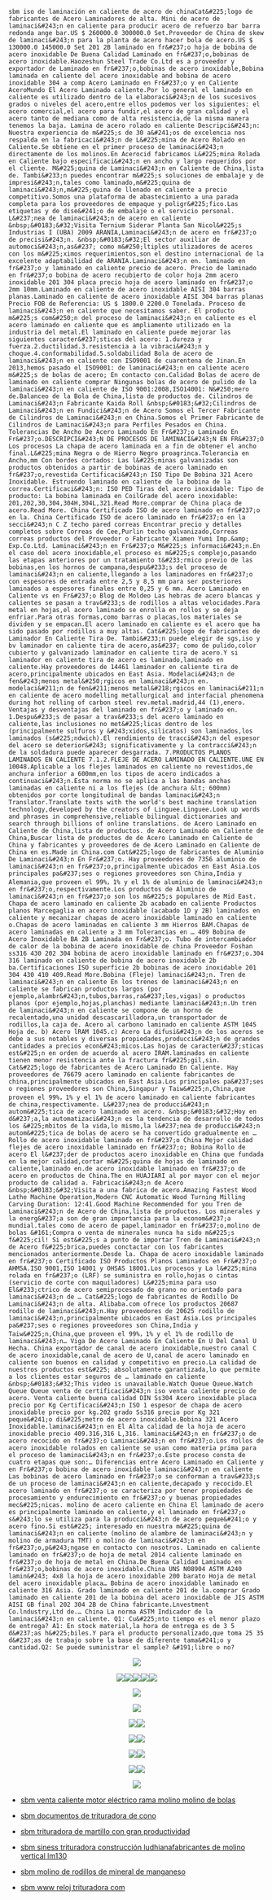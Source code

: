 
```
sbm iso de laminación en caliente de acero de chinaCat&#225;logo de fabricantes de Acero Laminadores de alta. Mini de acero de laminaci&#243;n en caliente para producir acero de refuerzo bar barra redonda ange bar.US $ 260000.0 300000.0 Set.Proveedor de China de skew de laminaci&#243;n para la planta de acero hacer bola de acero.US $ 130000.0 145000.0 Set 201 2B laminado en fr&#237;o hoja de bobina de acero inoxidable De Buena Calidad Laminado en fr&#237;o,bobinas de acero inoxidable.Haozeshun Steel Trade Co.Ltd es a proveedor y exportador de Laminado en fr&#237;o,bobinas de acero inoxidable,Bobina laminada en caliente del acero inoxidable and bobina de acero inoxidable 304 a comp Acero Laminado en Fr&#237;o y en Caliente AceroMundo El Acero Laminado caliente.Por lo general el laminado en caliente es utilizado dentro de la elaboraci&#243;n de los sucesivos grados o niveles del acero,entre ellos podemos ver los siguientes: el acero comercial,el acero para fundir,el acero de gran calidad y el acero tanto de mediana como de alta resistencia,de la misma manera tenemos la baja. Lamina de acero rolado en caliente Descripci&#243;n: Nuestra experiencia de m&#225;s de 30 a&#241;os de excelencia nos respalda en la fabricaci&#243;n de L&#225;mina de Acero Rolado en Caliente.Se obtiene en el primer proceso de laminaci&#243;n directamente de los molinos.En Acerocid fabricamos L&#225;mina Rolada en Caliente bajo especificaci&#243;n en ancho y largo requeridos por el cliente. M&#225;quina de Laminaci&#243;n en Caliente de China,lista de. Tambi&#233;n puedes encontrar m&#225;s soluciones de embalaje y de impresi&#243;n,tales como laminado,m&#225;quina de laminaci&#243;n,m&#225;quina de llenado en caliente a precio competitivo.Somos una plataforma de abastecimiento a una parada completa para los proveedores de empaque y poligr&#225;fico.Las etiquetas y de dise&#241;o de embalaje o el servicio personal. L&#237;nea de laminaci&#243;n de acero en caliente &nbsp;&#0183;&#32;Visita Ternium Siderar Planta San Nicol&#225;s Industrias I (UBA) 2009 ARANIA,Laminaci&#243;n de acero en fr&#237;o de precisi&#243;n. &nbsp;&#0183;&#32;El sector auxiliar de automoci&#243;n,as&#237; como m&#250;ltiples utilizadores de aceros con los m&#225;ximos requerimientos,son el destino internacional de la excelente adaptabilidad de ARANIA.Laminaci&#243;n en. laminado en fr&#237;o y laminado en caliente precio de acero. Precio de laminado en fr&#237;o bobina de acero recubierto de color hoja 2mm acero inoxidable 201 304 placa precio hoja de acero laminado en fr&#237;o 2mm 10mm.Laminado en caliente de acero inoxidable AISI 304 barras planas.Laminado en caliente de acero inoxidable AISI 304 barras planas Precio FOB de Referencia: US $ 1800.0 2200.0 Tonelada. Proceso de laminaci&#243;n en caliente que necesitamos saber. El producto m&#225;s com&#250;n del proceso de laminaci&#243;n en caliente es el acero laminado en caliente que es ampliamente utilizado en la industria del metal.El laminado en caliente puede mejorar las siguientes caracter&#237;sticas del acero: 1.dureza y fuerza.2.ductilidad.3.resistencia a la vibraci&#243;n y choque.4.conformabilidad.5.soldabilidad Bola de acero de laminaci&#243;n en caliente con ISO9001 de cuarentena de Jinan.En 2013,hemos pasado el ISO9001: de laminaci&#243;n en caliente acero m&#225;s de bolas de acero; En contacto con.Calidad Bolas de acero de laminado en caliente comprar Ningunas bolas de acero de pulido de la laminaci&#243;n en caliente de ISO 9001:2008,ISO14001: N&#250;mero de.Balanceo de la Bola de China,lista de productos de. Cilindros de Laminaci&#243;n Fabricante Kaida Roll &nbsp;&#0183;&#32;Cilindros de Laminaci&#243;n en Fundici&#243;n de Acero Somos el Tercer Fabricante de Cilindros de Laminaci&#243;n en China.Somos el Primer Fabricante de Cilindros de Laminaci&#243;n para Perfiles Pesados en China. Tolerancias De Ancho De Acero Laminado En Fr&#237;o Laminado En Fr&#237;o.DESCRIPCI&#243;N DE PROCESOS DE lAMINACI&#243;N EN FR&#237;O Los procesos La chapa de acero laminada en a fin de obtener el ancho final.L&#225;mina Negra o de Hierro Negro proagrinca.Tolerancia en Ancho,mm Con bordes cortados: Las l&#225;minas galvanizadas son productos obtenidos a partir de bobinas de acero laminado en fr&#237;o,revestida Certificaci&#243;n ISO Tipo De Bobina 321 Acero Inoxidable. Estruendo laminado en caliente de la bobina de la correa.Certificaci&#243;n: ISO PED Tiras del acero inoxidable: Tipo de producto: La bobina laminada en CoilGrade del acero inoxidable: 201,202,30,304,304H,304L,321.Read More.comprar de China placa de acero.Read More. China Certificado ISO de acero laminado en fr&#237;o en la. China Certificado ISO de acero laminado en fr&#237;o en la secci&#243;n C Z techo pared correas Encontrar precio y detalles completos sobre Correas de Cee,Purlin techo galvanizado,Correas correas productos del Proveedor o Fabricante Xiamen Yumi Imp.&amp; Exp.Co.Ltd. Laminaci&#243;n en Fr&#237;o M&#225;s informaci&#243;n.En el caso del acero inoxidable,el proceso es m&#225;s complejo,pasando las etapas anteriores por un tratamiento t&#233;rmico previo de las bobinas,en los hornos de campana,despu&#233;s del proceso de laminaci&#243;n en caliente,llegando a los laminadores en fr&#237;o con espesores de entrada entre 2,5 y 8,5 mm para ser posteriores laminados a espesores finales entre 0,25 y 6 mm. Acero Laminado en Caliente vs en Fr&#237;o Blog de Moldeo Las hebras de acero blancas y calientes se pasan a trav&#233;s de rodillos a altas velocidades.Para metal en hojas,el acero laminado se enrolla en rollos y se deja enfriar.Para otras formas,como barras o placas,los materiales se dividen y se empacan.El acero laminado en caliente es el acero que ha sido pasado por rodillos a muy altas. Cat&#225;logo de fabricantes de Laminador En Caliente Tira De. Tambi&#233;n puede elegir de sgs,iso y bv laminador en caliente tira de acero,as&#237; como de pulido,color cubierto y galvanizado laminador en caliente tira de acero.Y si laminador en caliente tira de acero es laminado,laminado en caliente.Hay proveedores de 14461 laminador en caliente tira de acero,principalmente ubicados en East Asia. Modelaci&#243;n de fen&#243;menos metal&#250;rgicos en laminaci&#243;n en. modelaci&#211;n de fen&#211;menos metal&#218;rgicos en laminaci&#211;n en caliente de acero modelling metallurgical and interfacial phenomena during hot rolling of carbon steel rev.metal.madrid,44 (1),enero. Ventajas y desventajas del laminado en fr&#237;o y laminado en. 1.Despu&#233;s de pasar a trav&#233;s del acero laminado en caliente,las inclusiones no met&#225;licas dentro de los (principalmente sulfuros y &#243;xidos,silicatos) son laminados,los laminados (s&#225;ndwich).El rendimiento de tracci&#243;n del espesor del acero se deterior&#243; significativamente y la contracci&#243;n de la soldadura puede aparecer desgarrada. 7.PRODUCTOS PLANOS LAMINADOS EN CALIENTE 7.1.2.FLEJE DE ACERO LAMINADO EN CALIENTE.UNE EN 10048.Aplicable a los flejes laminados en caliente no revestidos,de anchura inferior a 600mm,en los tipos de acero indicados a continuaci&#243;n.Esta norma no se aplica a las bandas anchas laminadas en caliente ni a los flejes (de anchura &lt; 600mm) obtenidos por corte longitudinal de bandas laminaci&#243;n Translator.Translate texts with the world's best machine translation technology,developed by the creators of Linguee.Linguee.Look up words and phrases in comprehensive,reliable bilingual dictionaries and search through billions of online translations. de Acero Laminado en Caliente de China,lista de productos. de Acero Laminado en Caliente de China,Buscar lista de productos de de Acero Laminado en Caliente de China y fabricantes y proveedores de de Acero Laminado en Caliente de China en es.Made in China.com Cat&#225;logo de fabricantes de Aluminio De Laminaci&#243;n En Fr&#237;o. Hay proveedores de 7356 aluminio de laminaci&#243;n en fr&#237;o,principalmente ubicados en East Asia.Los principales pa&#237;ses o regiones proveedores son China,India y Alemania,que proveen el 99%，1% y el 1% de aluminio de laminaci&#243;n en fr&#237;o,respectivamente.Los productos de Aluminio de laminaci&#243;n en fr&#237;o son los m&#225;s populares de Mid East. Chapa de acero laminado en caliente 2b acabado en caliente Productos planos Marcegaglia en acero inoxidable (acabado 1D y 2B) laminados en caliente y mecanizar chapas de acero inoxidable laminado en caliente o.Chapas de acero laminadas en caliente 3 mm Hierros BAM.Chapas de acero laminadas en caliente ≥ 3 mm Tolerancias en … 409 Bobina de Acero Inoxidable BA 2B Laminada en Fr&#237;o. Tubo de intercambiador de calor de la bobina de acero inoxidable de china Proveedor Foshan ss316 430 202 304 bobina de acero inoxidable laminado en fr&#237;o.304 316 laminado en caliente de bobina de acero inoxidable 2b ba.Certificaciones ISO superficie 2b bobinas de acero inoxidable 201 304 430 410 409.Read More.Bobina (Fleje) laminaci&#243;n. Tren de laminaci&#243;n en caliente En los trenes de laminaci&#243;n en caliente se fabrican productos largos (por ejemplo,alambr&#243;n,tubos,barras,ra&#237;les,vigas) o productos planos (por ejemplo,hojas,planchas) mediante laminaci&#243;n.Un tren de laminaci&#243;n en caliente se compone de un horno de recalentado,una unidad descascarilladora,un transportador de rodillos,la caja de. Acero al carbono laminado en caliente ASTM 1045 Hoja de. b) Acero lRAM 1045.c) Acero La difusi&#243;n de los aceros se debe a sus notables y diversas propiedades,producci&#243;n de grandes cantidades a precios econ&#243;micos.Las hojas de caracter&#237;sticas est&#225;n en orden de acuerdo al acero IRAM.laminados en caliente tienen menor resistencia ante la fractura fr&#225;gil,sin. Cat&#225;logo de fabricantes de Acero Laminado En Caliente. Hay proveedores de 76679 acero laminado en caliente fabricantes de china,principalmente ubicados en East Asia.Los principales pa&#237;ses o regiones proveedores son China,Singapur y Taiw&#225;n,China,que proveen el 99%，1% y el 1% de acero laminado en caliente fabricantes de china,respectivamente. L&#237;nea de producci&#243;n autom&#225;tica de acero laminado en acero. &nbsp;&#0183;&#32;Hoy en d&#237;a,la automatizaci&#243;n es la tendencia de desarrollo de todos los &#225;mbitos de la vida,lo mismo,la l&#237;nea de producci&#243;n autom&#225;tica de bolas de acero se ha convertido gradualmente en … Rollo de acero inoxidable laminado en fr&#237;o China Mejor calidad flejes de acero inoxidable laminado en fr&#237;o; Bobina Rollo de acero El l&#237;der de productos acero inoxidable en China que fundada en la mejor calidad,cortar m&#225;quina de hojas de laminado en caliente,laminado en.de acero inoxidable laminado en fr&#237;o de acero en productos de China.The en HUAJIARI al por mayor con el mejor producto de calidad a. Fabricaci&#243;n de Acero &nbsp;&#0183;&#32;Visita a una fabrica de acero.Amazing Fastest Wood Lathe Machine Operation,Modern CNC Automatic Wood Turning Milling Carving Duration: 12:41.Good Machine Recommended for you Tren de Laminaci&#243;n de Acero de China,lista de productos. Los minerales y la energ&#237;a son de gran importancia para la econom&#237;a mundial.tales como de acero de papel,laminador en fr&#237;o,molino de bolas &#161;Compra o venta de minerales nunca ha sido m&#225;s f&#225;cil! Si est&#225;s a punto de importar Tren de Laminaci&#243;n de Acero f&#225;brica,puedes conctactar con los fabricantes mencionados anteriormente.Desde la. Chapa de acero inoxidable laminado en fr&#237;o Certificado ISO Productos Planos Laminados en Fr&#237;o AHMSA.ISO 9001,ISO 14001 y OHSAS 18001.Los procesos y La l&#225;mina rolada en fr&#237;o (LRF) se suministra en rollo,hojas o cintas (servicio de corte con maquiladores) L&#225;mina para uso El&#233;ctrico de acero semiprocesado de grano no orientado para laminaci&#243;n de … Cat&#225;logo de fabricantes de Rodillo De Laminaci&#243;n de alta. Alibaba.com ofrece los productos 20687 rodillo de laminaci&#243;n.Hay proveedores de 20625 rodillo de laminaci&#243;n,principalmente ubicados en East Asia.Los principales pa&#237;ses o regiones proveedores son China,India y Taiw&#225;n,China,que proveen el 99%，1% y el 1% de rodillo de laminaci&#243;n… Viga De Acero Laminado En Caliente En U Del Canal U Hecha. China exportador de canal de acero inoxidable,nuestro canal C de acero inoxidable,canal de acero de U,canal de acero laminado en caliente son buenos en calidad y competitivo en precio.La calidad de nuestros productos est&#225; absolutamente garantizada,lo que permite a los clientes estar seguros de … laminado en caliente &nbsp;&#0183;&#32;This video is unavailable.Watch Queue Queue.Watch Queue Queue venta de certificaci&#243;n iso venta caliente precio de acero. Venta caliente buena calidad DIN Ss304 Acero inoxidable placa precio por Kg Certificaci&#243;n ISO 1 espesor de chapa de acero inoxidable precio por kg.202 grado Ss316 precio por Kg 321 peque&#241;o di&#225;metro de acero inoxidable.Bobina 321 Acero Inoxidable.laminaci&#243;n en El Alta calidad de la hoja de acero inoxidable precio 409.316,316 L,316. laminaci&#243;n en fr&#237;o de acero recocido en fr&#237;o Laminaci&#243;n en fr&#237;o.Los rollos de acero inoxidable rolados en caliente se usan como materia prima para el proceso de laminaci&#243;n en fr&#237;o.Este proceso consta de cuatro etapas que son:… Diferencias entre Acero Laminado en Caliente y en Fr&#237;o bobina de acero inoxidable laminaci&#243;n en caliente Las bobinas de acero laminado en fr&#237;o se conforman a trav&#233;s de un proceso de laminaci&#243;n en caliente,decapado y recocido.El acero laminado en fr&#237;o se caracteriza por tener propiedades de procesamiento y endurecimiento en fr&#237;o y buenas propiedades mec&#225;nicas. molino de acero caliente en China El laminado de acero es principalmente laminado en caliente,y el laminado en fr&#237;o s&#243;lo se utiliza para la producci&#243;n de acero peque&#241;o y acero fino.Si est&#225; interesado en nuestra m&#225;quina de laminaci&#243;n en caliente (molino de alambre de laminaci&#243;n y molino de armadura TMT) o molino de laminaci&#243;n en fr&#237;o,p&#243;ngase en contacto con nosotros. Laminado en caliente laminado en fr&#237;o de hoja de metal 2014 caliente laminado en fr&#237;o de hoja de metal en China.De Buena Calidad Laminado en fr&#237;o,bobinas de acero inoxidable.China UNS N08904 ASTM A240 lamin&#243; 4x8 la hoja de acero inoxidable 200 barato Hoja de metal del acero inoxidable placa… Bobina de acero inoxidable laminado en caliente 316 Asia. Grado laminado en caliente 201 de la.comprar Grado laminado en caliente 201 de la bobina del acero inoxidable de JIS ASTM AISI GB final 202 304 2B de China fabricante.Lnvestment Co.lndustry,Ltd de.… China La norma ASTM Indicador de la laminaci&#243;n en caliente. Q1: Cu&#225;nto tiempo es el menor plazo de entrega? A1: En stock material,la hora de entrega es de 3 5 d&#237;as h&#225;biles.Y para el producto personalizado,que toma 25 35 d&#237;as de trabajo sobre la base de diferente tama&#241;o y cantidad.Q2: Se puede suministrar el sample? &#191;libre o no? 
```

<div align="center">

<a href="https://es-crusher.shibang-china.com/github&k=sbm+iso+de+laminaci%C3%B3n+en+caliente+de+acero+de+china"><img src="https://static.shibang-china.com/es/crusher/logo.jpg"></a>

<a href="https://es-crusher.shibang-china.com/github&k=sbm+iso+de+laminaci%C3%B3n+en+caliente+de+acero+de+china"><img src="https://static.shibang-china.com/es/crusher/index.jpg"></a><a href="https://es-crusher.shibang-china.com/material.htmlgithub&k=sbm+iso+de+laminaci%C3%B3n+en+caliente+de+acero+de+china"><img src="https://static.shibang-china.com/es/crusher/material.jpg"></a><a href="https://es-crusher.shibang-china.com/application.htmlgithub&k=sbm+iso+de+laminaci%C3%B3n+en+caliente+de+acero+de+china"><img src="https://static.shibang-china.com/es/crusher/application.jpg"></a><a href="https://es-crusher.shibang-china.com/aboutus.htmlgithub&k=sbm+iso+de+laminaci%C3%B3n+en+caliente+de+acero+de+china"><img src="https://static.shibang-china.com/es/crusher/aboutus.jpg"></a><a href="https://es-crusher.shibang-china.com/contact.htmlgithub&k=sbm+iso+de+laminaci%C3%B3n+en+caliente+de+acero+de+china"><img src="https://static.shibang-china.com/es/crusher/contact.jpg"></a>

<a href="https://es-crusher.shibang-china.com/github&k=sbm+iso+de+laminaci%C3%B3n+en+caliente+de+acero+de+china"><img src="https://static.shibang-china.com/es/crusher/banner.jpg"></a>

<a href="https://swt.shibang-china.com/github&k=sbm+iso+de+laminaci%C3%B3n+en+caliente+de+acero+de+china"><img src="https://static.shibang-china.com/es/crusher/text.jpg"></a>

<a href="https://swt.shibang-china.com/github&k=sbm+iso+de+laminaci%C3%B3n+en+caliente+de+acero+de+china"><img src="https://static.shibang-china.com/es/crusher/chat.jpg"></a><a href="https://es-crusher.shibang-china.com/contact.htmlgithub&k=sbm+iso+de+laminaci%C3%B3n+en+caliente+de+acero+de+china"><img src="https://static.shibang-china.com/es/crusher/message.jpg"></a>

<a href="https://es-crusher.shibang-china.com/products/pe.htmlgithub&k=sbm+iso+de+laminaci%C3%B3n+en+caliente+de+acero+de+china"><img src="https://static.shibang-china.com/es/crusher/pe.jpg"></a><a href="https://es-crusher.shibang-china.com/products/pf.htmlgithub&k=sbm+iso+de+laminaci%C3%B3n+en+caliente+de+acero+de+china"><img src="https://static.shibang-china.com/es/crusher/pf.jpg"></a>

<a href="https://es-crusher.shibang-china.com/products/hpt.htmlgithub&k=sbm+iso+de+laminaci%C3%B3n+en+caliente+de+acero+de+china"><img src="https://static.shibang-china.com/es/crusher/hpt.jpg"></a><a href="https://es-crusher.shibang-china.com/products/vsi.htmlgithub&k=sbm+iso+de+laminaci%C3%B3n+en+caliente+de+acero+de+china"><img src="https://static.shibang-china.com/es/crusher/vsi.jpg"></a>

<a href="https://es-crusher.shibang-china.com/products/klv.htmlgithub&k=sbm+iso+de+laminaci%C3%B3n+en+caliente+de+acero+de+china"><img src="https://static.shibang-china.com/es/crusher/klv.jpg"></a><a href="https://es-crusher.shibang-china.com/products/portable.htmlgithub&k=sbm+iso+de+laminaci%C3%B3n+en+caliente+de+acero+de+china"><img src="https://static.shibang-china.com/es/crusher/portable.jpg"></a>

<a href="https://swt.shibang-china.com/github&k=sbm+iso+de+laminaci%C3%B3n+en+caliente+de+acero+de+china"><img src="https://static.shibang-china.com/es/crusher/case.jpg"></a>

</div>


* [sbm venta caliente motor eléctrico rama molino molino de bolas](sbm%20venta%20caliente%20motor%20el%C3%A9ctrico%20rama%20molino%20molino%20de%20bolas.md)

* [sbm documentos de trituradora de cono](sbm%20documentos%20de%20trituradora%20de%20cono.md)

* [sbm trituradora de martillo con gran productividad](sbm%20trituradora%20de%20martillo%20con%20gran%20productividad.md)

* [sbm siness trituradora construcción ludhianafabricantes de molino vertical lm130](sbm%20siness%20trituradora%20construcci%C3%B3n%20ludhianafabricantes%20de%20molino%20vertical%20lm130.md)

* [sbm molino de rodillos de mineral de manganeso](sbm%20molino%20de%20rodillos%20de%20mineral%20de%20manganeso.md)

* [sbm www reloj trituradora com](sbm%20www%20reloj%20trituradora%20com.md)